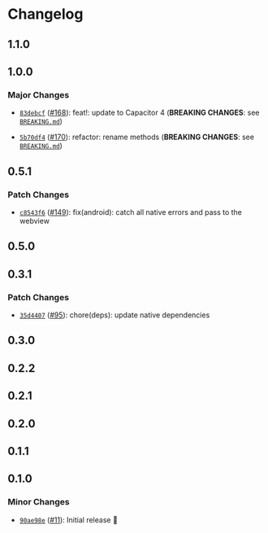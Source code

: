 # Changelog

## 1.1.0

## 1.0.0

### Major Changes

- [`83debcf`](https://github.com/capawesome-team/capacitor-firebase/commit/83debcf02500c6a9ecb363eb30b918ace7b416a5) ([#168](https://github.com/capawesome-team/capacitor-firebase/pull/168)): feat!: update to Capacitor 4 (**BREAKING CHANGES**: see [`BREAKING.md`](https://github.com/capawesome-team/capacitor-firebase#breaking-changes))

* [`5b70df4`](https://github.com/capawesome-team/capacitor-firebase/commit/5b70df4f919585c9ac051e2897527263d0afd846) ([#170](https://github.com/capawesome-team/capacitor-firebase/pull/170)): refactor: rename methods (**BREAKING CHANGES**: see [`BREAKING.md`](https://github.com/capawesome-team/capacitor-firebase/blob/main/packages/performance/BREAKING.md))

## 0.5.1

### Patch Changes

- [`c8543f6`](https://github.com/capawesome-team/capacitor-firebase/commit/c8543f6985983f9a96dc6d435429af20841c539b) ([#149](https://github.com/capawesome-team/capacitor-firebase/pull/149)): fix(android): catch all native errors and pass to the webview

## 0.5.0

## 0.3.1

### Patch Changes

- [`35d4407`](https://github.com/robingenz/capacitor-firebase/commit/35d44079258e5abdd7c631e2ca801b32544173d3) ([#95](https://github.com/robingenz/capacitor-firebase/pull/95)): chore(deps): update native dependencies

## 0.3.0

## 0.2.2

## 0.2.1

## 0.2.0

## 0.1.1

## 0.1.0

### Minor Changes

- [`90ae98e`](https://github.com/robingenz/capacitor-firebase/commit/90ae98ec219f9b2af4150602f0f2007fa4a9d5c0) ([#11](https://github.com/robingenz/capacitor-firebase/pull/11)): Initial release 🎉
